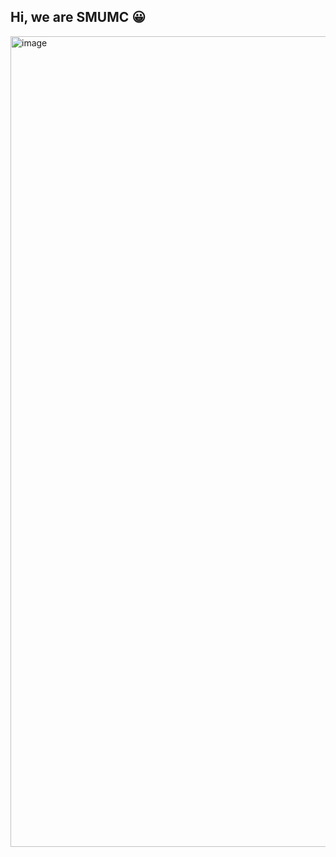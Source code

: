 ## Hi, we are SMUMC 😀

<img width="1297" alt="image" src="https://github.com/SMUMC/.github/assets/55044278/6f458199-6c9c-497f-bc64-ceb0ca3ca0f3">
